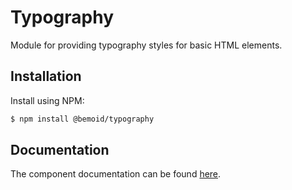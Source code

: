 # Typography

Module for providing typography styles for basic HTML elements.

## Installation

Install using NPM:

```bash
$ npm install @bemoid/typography
```

## Documentation

The component documentation can be found [here](//bemoid.org/docs/typography).
